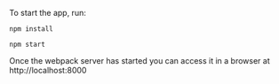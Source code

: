 

To start the app, run:

```
npm install 

npm start
```

Once the webpack server has started you can access it in a browser at http://localhost:8000


